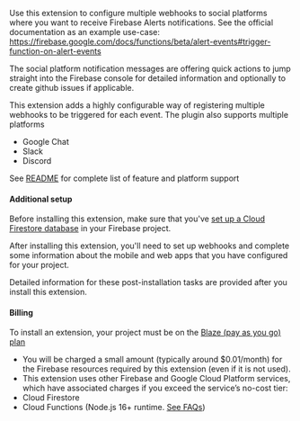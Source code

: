 Use this extension to configure multiple webhooks to social platforms where you 
want to receive Firebase Alerts notifications. See the official documentation as
an example use-case: https://firebase.google.com/docs/functions/beta/alert-events#trigger-function-on-alert-events

The social platform notification messages are offering quick actions to jump
straight into the Firebase console for detailed information and optionally to 
create github issues if applicable.

This extension adds a highly configurable way of registering multiple webhooks to
be triggered for each event. The plugin also supports multiple platforms 

 - Google Chat
 - Slack
 - Discord
 
See [README](https://github.com/oddbit/firebase-alerts#readme) for complete list 
of feature and platform support

#### Additional setup

Before installing this extension, make sure that you've [set up a Cloud Firestore database](https://firebase.google.com/docs/firestore/quickstart) in your Firebase project.

After installing this extension, you'll need to set up webhooks and complete some information about 
the mobile and web apps that you have configured for your project. 

Detailed information for these post-installation tasks are provided after you install this extension.


#### Billing
 
To install an extension, your project must be on the [Blaze (pay as you go) plan](https://firebase.google.com/pricing)
 
- You will be charged a small amount (typically around $0.01/month) for the Firebase resources required by this extension (even if it is not used).
- This extension uses other Firebase and Google Cloud Platform services, which have associated charges if you exceed the service’s no-cost tier:
 - Cloud Firestore
 - Cloud Functions (Node.js 16+ runtime. [See FAQs](https://firebase.google.com/support/faq#extensions-pricing))